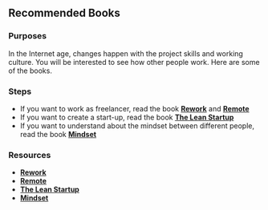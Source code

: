 ## Recommended Books

### Purposes

In the Internet age, changes happen with the project skills and working culture. You will be interested to see how other people work. Here are some of the books.

### Steps

- If you want to work as freelancer, read the book [__Rework__](http://37signals.com/rework/) and [__Remote__](http://37signals.com/remote/)
- If you want to create a start-up, read the book [__The Lean Startup__](http://theleanstartup.com/book)
- If you want to understand about the mindset between different people, read the book [__Mindset__](http://mindsetonline.com/)

### Resources

* [__Rework__](http://37signals.com/rework/)
* [__Remote__](http://37signals.com/remote/)
* [__The Lean Startup__](http://theleanstartup.com/book)
* [__Mindset__](http://mindsetonline.com/)
